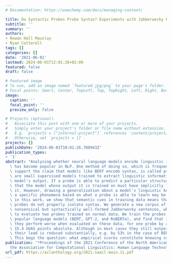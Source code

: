 ```yaml
---
# Documentation: https://wowchemy.com/docs/managing-content/

title: Do Syntactic Probes Probe Syntax? Experiments with Jabberwocky Probing
subtitle: ''
summary: ''
authors:
- Rowan Hall Mauslay
- Ryan Cotterell
tags: []
categories: []
date: '2021-06-01'
lastmod: 2024-06-01T12:01:26+02:00
featured: false
draft: false

# Featured image
# To use, add an image named `featured.jpg/png` to your page's folder.
# Focal points: Smart, Center, TopLeft, Top, TopRight, Left, Right, BottomLeft, Bottom, BottomRight.
image:
  caption: ''
  focal_point: ''
  preview_only: false

# Projects (optional).
#   Associate this post with one or more of your projects.
#   Simply enter your project's folder or file name without extension.
#   E.g. `projects = ["internal-project"]` references `content/project/deep-learning/index.md`.
#   Otherwise, set `projects = []`.
projects: []
publishDate: '2024-06-01T10:01:26.788943Z'
publication_types:
- '1'
abstract: "Analysing whether neural language models encode linguistic information\
  \ has become popular in NLP. One method of doing so, which is frequently cited to\
  \ support the claim that models like BERT encode syntax, is called probing; probes\
  \ are small supervised models trained to extract linguistic information from another\
  \ model's output. If a probe is able to predict a particular structure, it is argued\
  \ that the model whose output it is trained on must have implicitly learnt to encode\
  \ it. However, drawing a generalisation about a model's linguistic knowledge about\
  \ a specific phenomena based on what a probe is able to learn may be problematic:\
  \ in this work, we show that semantic cues in training data means that syntactic\
  \ probes do not properly isolate syntax. We generate a new corpus of semantically\
  \ nonsensical but syntactically well-formed Jabberwocky sentences, which we use\
  \ to evaluate two probes trained on normal data. We train the probes on several\
  \ popular language models (BERT, GPT-2, and RoBERTa), and find that in all settings\
  \ they perform worse when evaluated on these data, for one probe by an average of\
  \ 15.4 UUAS points absolute. Although in most cases they still outperform the baselines,\
  \ their lead is reduced substantially, e.g. by 53% in the case of BERT for one probe.\
  \ This begs the question: what empirical scores constitute knowing syntax?"
publication: '*Proceedings of the 2021 Conference of the North American Chapter of
  the Association for Computational Linguistics: Human Language Technologies*'
url_pdf: https://aclanthology.org/2021.naacl-main.11.pdf
---
```

